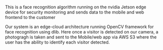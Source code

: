This is a face recognition algorithm running on the nvidia Jetson edge device for security monitoring and sends data to the mobile and web frontend to the customer

Our system is an edge-cloud architecture running OpenCV framework for face recognition using dlib. Here once a visitor is detected on our camera, a photogragh is taken and sent to the Mobile/web app via AWS S3 where the user has the ability to identify each visitor detected. 
